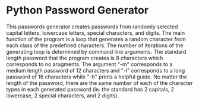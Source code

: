 # Python Password Generator

This passwords generator creates passwords from randomly selected capital letters, lowercase letters, special characters, and digits. The main function of the program is a loop that generates a random character from each class of the predefined characters. The number of iterations of the generating loop is determined by command line arguments. The standard length password that the program creates is 8 characters which corresponds to no arugments. The argument "-m" corresponds to a medium length password of 12 characters and "-l" corresponds to a long password of 16 characters while "-h" prints a helpful guide. No matter the length of the password, there are the same number of each of the character types in each generated password (ie. the standard has 2 capitals, 2 lowercase, 2 special characters, and 2 digits). 
